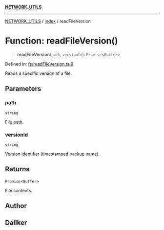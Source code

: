 [**NETWORK_UTILS**](../../README.md)

***

[NETWORK_UTILS](../../README.md) / [index](../README.md) / readFileVersion

# Function: readFileVersion()

> **readFileVersion**(`path`, `versionId`): `Promise`\<`Buffer`\>

Defined in: [fs/readFileVersion.ts:9](https://github.com/dailker/everyutil-js/blob/7799f3f003cb23f425be3f1c83c38483e2648188/src/fs/readFileVersion.ts#L9)

Reads a specific version of a file.

## Parameters

### path

`string`

File path.

### versionId

`string`

Version identifier (timestamped backup name).

## Returns

`Promise`\<`Buffer`\>

File contents.

## Author

## Dailker
